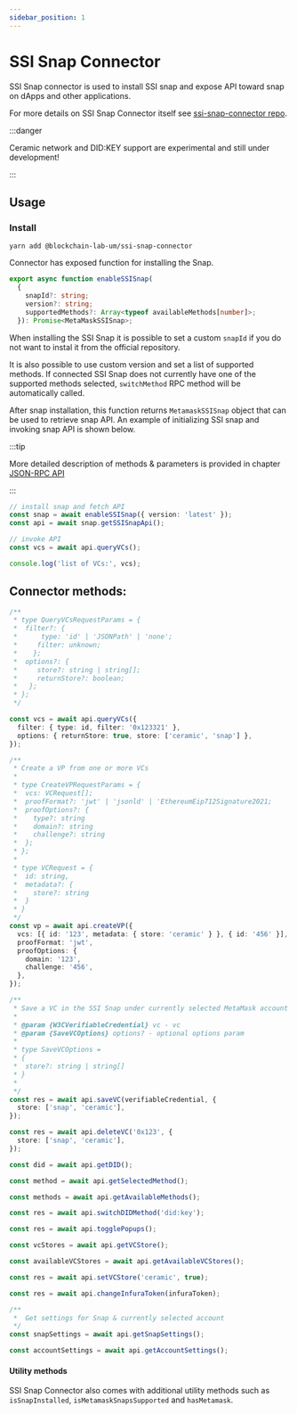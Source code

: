 ```yaml
---
sidebar_position: 1
---
```


# SSI Snap Connector

SSI Snap connector is used to install SSI snap and expose API toward snap on dApps and other applications.

For more details on SSI Snap Connector itself see [ssi-snap-connector repo](https://github.com/blockchain-lab-um/ssi-snap-connector).

:::danger

Ceramic network and DID:KEY support are experimental and still under development!

:::

## Usage

### Install

`yarn add @blockchain-lab-um/ssi-snap-connector`

Connector has exposed function for installing the Snap.

```typescript
export async function enableSSISnap(
  {
    snapId?: string;
    version?: string;
    supportedMethods?: Array<typeof availableMethods[number]>;
  }): Promise<MetaMaskSSISnap>;
```

When installing the SSI Snap it is possible to set a custom `snapId` if you do not want to instal it from the official repository.

It is also possible to use custom version and set a list of supported methods. If connected SSI Snap does not currently have one of the supported methods selected, `switchMethod` RPC method will be automatically called.

After snap installation, this function returns `MetamaskSSISnap` object that can be used to retrieve snap API.
An example of initializing SSI snap and invoking snap API is shown below.

:::tip

More detailed description of methods & parameters is provided in chapter [JSON-RPC API](../tutorial/rpc-methods.md)

:::

```typescript
// install snap and fetch API
const snap = await enableSSISnap({ version: 'latest' });
const api = await snap.getSSISnapApi();

// invoke API
const vcs = await api.queryVCs();

console.log('list of VCs:', vcs);
```

## Connector methods:

```typescript
/**
 * type QueryVCsRequestParams = {
 *  filter?: {
 *      type: 'id' | 'JSONPath' | 'none';
 *     filter: unknown;
 *    };
 *  options?: {
 *     store?: string | string[];
 *     returnStore?: boolean;
 *   };
 * };
 */

const vcs = await api.queryVCs({
  filter: { type: id, filter: '0x123321' },
  options: { returnStore: true, store: ['ceramic', 'snap'] },
});

/**
 * Create a VP from one or more VCs
 *
 * type CreateVPRequestParams = {
 *  vcs: VCRequest[];
 *  proofFormat?: 'jwt' | 'jsonld' | 'EthereumEip712Signature2021;
 *  proofOptions?: {
 *    type?: string
 *    domain?: string
 *    challenge?: string
 *  };
 * };
 *
 * type VCRequest = {
 *  id: string,
 *  metadata?: {
 *    store?: string
 *  }
 * }
 */
const vp = await api.createVP({
  vcs: [{ id: '123', metadata: { store: 'ceramic' } }, { id: '456' }],
  proofFormat: 'jwt',
  proofOptions: {
    domain: '123',
    challenge: '456',
  },
});

/**
 * Save a VC in the SSI Snap under currently selected MetaMask account
 *
 * @param {W3CVerifiableCredential} vc - vc
 * @param {SaveVCOptions} options? - optional options param
 *
 * type SaveVCOptions =
 * {
 *  store?: string | string[]
 * }
 *
 */
const res = await api.saveVC(verifiableCredential, {
  store: ['snap', 'ceramic'],
});

const res = await api.deleteVC('0x123', {
  store: ['snap', 'ceramic'],
});

const did = await api.getDID();

const method = await api.getSelectedMethod();

const methods = await api.getAvailableMethods();

const res = await api.switchDIDMethod('did:key');

const res = await api.togglePopups();

const vcStores = await api.getVCStore();

const availableVCStores = await api.getAvailableVCStores();

const res = await api.setVCStore('ceramic', true);

const res = await api.changeInfuraToken(infuraToken);

/**
 *  Get settings for Snap & currently selected account
 */
const snapSettings = await api.getSnapSettings();

const accountSettings = await api.getAccountSettings();
```

#### Utility methods

SSI Snap Connector also comes with additional utility methods such as `isSnapInstalled`, `isMetamaskSnapsSupported` and `hasMetamask`.
